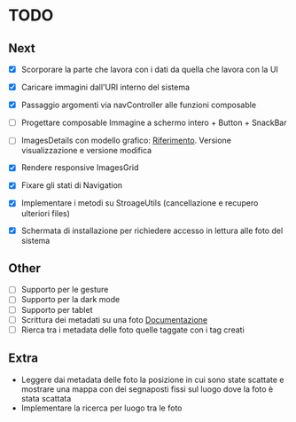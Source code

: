 # TODO

## Next
 * [X] Scorporare la parte che lavora con i dati da quella che lavora con la UI
 * [X] Caricare immagini dall'URI interno del sistema
 * [X] Passaggio argomenti via navController alle funzioni composable
   
 * [ ] Progettare composable Immagine a schermo intero + Button + SnackBar
   
 * [ ] ImagesDetails con modello grafico: [Riferimento](https://developer.android.com/jetpack/compose/tutorial). Versione visualizzazione e versione modifica

 * [X] Rendere responsive ImagesGrid
 * [X] Fixare gli stati di Navigation
 * [X] Implementare i metodi su StroageUtils (cancellazione e recupero ulteriori files)
 * [X] Schermata di installazione per richiedere accesso in lettura alle foto del sistema

## Other
* [ ] Supporto per le gesture
* [ ] Supporto per la dark mode
* [ ] Supporto per tablet
* [ ] Scrittura dei metadati su una foto [Documentazione](https://developer.android.com/reference/android/media/ExifInterface.html)
* [ ] Rierca tra i metadata delle foto quelle taggate con i tag creati

## Extra
* Leggere dai metadata delle foto la posizione in cui sono state scattate e
  mostrare una mappa con dei segnaposti fissi sul luogo dove la foto è stata scattata
* Implementare la ricerca per luogo tra le foto
